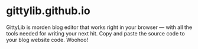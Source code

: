 # gittylib.github.io
GittyLib is morden blog editor that works right in your browser — with all the tools needed for writing your next hit. Copy and paste the source code to your blog website code. Woohoo!
